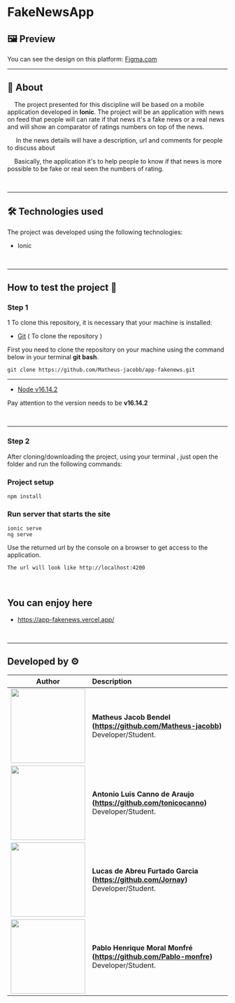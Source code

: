 # FakeNewsApp

## 🖼️ **Preview**
You can see the design on this platform: [Figma.com](https://www.figma.com/file/NcVEu1j4nLkyL3hcljvoqt/PA7---FAKENEWS-APP?node-id=32%3A135)

---
## 📃 **About**

&nbsp;&nbsp;&nbsp;&nbsp;The project presented for this discipline will be based on a mobile application developed in **Ionic**. The project will be an application with news on feed that people will can rate if that news it's a fake news or a real news and will show an comparator of ratings numbers on top of the news.

&nbsp;&nbsp;&nbsp;&nbsp; In the news details will have a description, url and comments for people to discuss about

&nbsp;&nbsp;&nbsp;&nbsp;Basically, the application it's to help people to know if that news is more possible to be fake or real seen the numbers of rating.

<br>

---

## 🛠 **Technologies used**

The project was developed using the following technologies:

- Ionic
 
<br>

---

## **How to test the project** 🔧

### **Step 1**

1 To clone this repository, it is necessary that your machine is installed:

- [Git](https://git-scm.com/downloads)&nbsp;( 
To clone the repository )

First you need to clone the repository on your machine using the command below in your terminal **git bash**.

`git clone https://github.com/Matheus-jacobb/app-fakenews.git`

---
 - [Node v16.14.2](https://nodejs.org/en/)

Pay attention to the version needs to be **v16.14.2**

<br>

---

### **Step 2**

After cloning/downloading the project, using your terminal , just open the folder and run the following commands:

### Project setup
```
npm install
```

### Run server that starts the site
```
ionic serve
ng serve
```

Use the returned  url by the console on a browser to get access to the application.
```
The url will look like http://localhost:4200
```
<br>

## **You can enjoy here** 
 - https://app-fakenews.vercel.app/
<br>

---

## Developed by ⚙

| Author | Description |
| :---: | :--- |
| <img src="https://avatars.githubusercontent.com/u/70240646?v=4" width="170"> | **Matheus Jacob Bendel (https://github.com/Matheus-jacobb)**<br> Developer/Student.<br> ||
<img src="https://avatars.githubusercontent.com/u/69996623?v=4" width="170"> | **Antonio Luis Canno de Araujo (https://github.com/tonicocanno)**<br> Developer/Student.<br> ||
<img src="https://avatars.githubusercontent.com/u/52716819?v=4" width="170"> | **Lucas de Abreu Furtado Garcia (https://github.com/Jornay)**<br> Developer/Student.<br> ||
<img src="https://png.pngtree.com/element_our/20200610/ourlarge/pngtree-character-default-avatar-image_2237203.jpg" width="170"> | **Pablo Henrique Moral Monfré  (https://github.com/Pablo-monfre)**<br> Developer/Student.<br> ||
